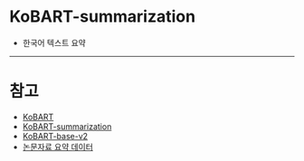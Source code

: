# KoBART-summarization

- 한국어 텍스트 요약


























- - -
# 참고
- [KoBART](https://github.com/SKT-AI/KoBART)
- [KoBART-summarization](https://github.com/seujung/KoBART-summarization)
- [KoBART-base-v2](https://huggingface.co/gogamza/kobart-base-v2)
- [논문자료 요약 데이터](https://aihub.or.kr/aihubdata/data/view.do?currMenu=115&topMenu=100&aihubDataSe=realm&dataSetSn=90)
